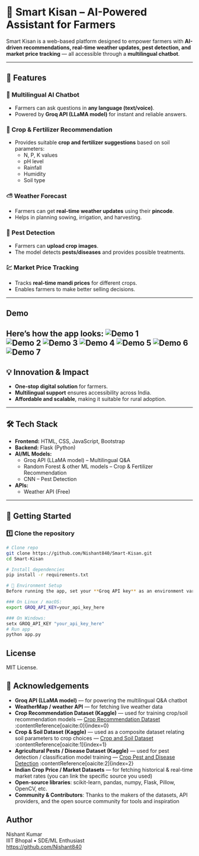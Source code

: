 # 🌱 Smart Kisan – AI-Powered Assistant for Farmers  

Smart Kisan is a web-based platform designed to empower farmers with **AI-driven recommendations, real-time weather updates, pest detection, and market price tracking** — all accessible through a **multilingual chatbot**.  

---

## 🔑 Features  

### 🤖 Multilingual AI Chatbot  
- Farmers can ask questions in **any language (text/voice)**.  
- Powered by **Groq API (LLaMA model)** for instant and reliable answers.  

### 🌾 Crop & Fertilizer Recommendation  
- Provides suitable **crop and fertilizer suggestions** based on soil parameters:  
  - N, P, K values  
  - pH level  
  - Rainfall  
  - Humidity  
  - Soil type  

### ⛅ Weather Forecast  
- Farmers can get **real-time weather updates** using their **pincode**.  
- Helps in planning sowing, irrigation, and harvesting.  

### 🐛 Pest Detection  
- Farmers can **upload crop images**.  
- The model detects **pests/diseases** and provides possible treatments.  

### 💹 Market Price Tracking  
- Tracks **real-time mandi prices** for different crops.  
- Enables farmers to make better selling decisions.  

---
## Demo

Here’s how the app looks:
![Demo 1](demo_app/demo1.png)  
![Demo 2](demo_app/demo2.png)
![Demo 3](demo_app/demo3.png)
![Demo 4](demo_app/demo4.png)
![Demo 5](demo_app/demo5.png)
![Demo 6](demo_app/demo6.png)
![Demo 7](demo_app/demo7.png)
---

## 💡 Innovation & Impact  
- **One-stop digital solution** for farmers.  
- **Multilingual support** ensures accessibility across India.  
- **Affordable and scalable**, making it suitable for rural adoption.  

---

## 🛠 Tech Stack  
- **Frontend:** HTML, CSS, JavaScript, Bootstrap  
- **Backend:** Flask (Python)  
- **AI/ML Models:**  
  - Groq API (LLaMA model) – Multilingual Q&A  
  - Random Forest & other ML models – Crop & Fertilizer Recommendation  
  - CNN – Pest Detection  
- **APIs:**  
  - Weather API (Free) 
---

## 🚀 Getting Started  

### 1️⃣ Clone the repository
```bash
# Clone repo
git clone https://github.com/Nishant840/Smart-Kisan.git
cd Smart-Kisan

# Install dependencies
pip install -r requirements.txt

# 🔑 Environment Setup
Before running the app, set your **Groq API key** as an environment variable:

### On Linux / macOS:
export GROQ_API_KEY=your_api_key_here

### On Windows:
setx GROQ_API_KEY "your_api_key_here"
# Run app
python app.py
```
## License
MIT License.

## 🙏 Acknowledgements

- **Groq API (LLaMA model)** — for powering the multilingual Q&A chatbot  
- **WeatherMap / weather API** — for fetching live weather data  
- **Crop Recommendation Dataset (Kaggle)** — used for training crop/soil recommendation models — [Crop Recommendation Dataset](https://www.kaggle.com/datasets/atharvaingle/crop-recommendation-dataset) :contentReference[oaicite:0]{index=0}  
- **Crop & Soil Dataset (Kaggle)** — used as a composite dataset relating soil parameters to crop choices — [Crop and Soil Dataset](https://www.kaggle.com/datasets/shankarpriya2913/crop-and-soil-dataset) :contentReference[oaicite:1]{index=1}  
- **Agricultural Pests / Disease Dataset (Kaggle)** — used for pest detection / classification model training — [Crop Pest and Disease Detection](https://www.kaggle.com/datasets/nirmalsankalana/crop-pest-and-disease-detection) :contentReference[oaicite:2]{index=2}  
- **Indian Crop Price / Market Datasets** — for fetching historical & real-time market rates (you can link the specific source you used)  
- **Open-source libraries**: scikit-learn, pandas, numpy, Flask, Pillow, OpenCV, etc.  
- **Community & Contributors**: Thanks to the makers of the datasets, API providers, and the open source community for tools and inspiration  

## Author

Nishant Kumar  
IIIT Bhopal • SDE/ML Enthusiast  
https://github.com/Nishant840
